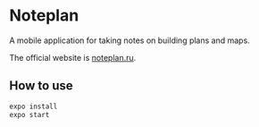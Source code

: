 # Noteplan

A mobile application for taking notes on building plans and maps.

The official website is [noteplan.ru](https://noteplan.ru/).

## How to use

```sh
expo install
expo start
```
